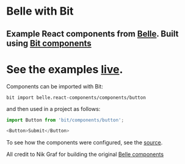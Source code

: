 # Belle with Bit

## Example React components from [Belle](http://nikgraf.github.io/belle/). Built using [Bit components](https://bitsrc.io/belle/react-components#components)

# See the examples [live](https://github.com/nikgraf/belle).

Components can be imported with Bit:
```
bit import belle.react-components/components/button
```

and then used in a project as follows:
```js
import Button from 'bit/components/button';

<Button>Submit</Button>
```

To see how the components were configured, see the [source](https://github.com/GideonShils/Belle-With-Bit/blob/master/src/index.js).

All credit to Nik Graf for building the original [Belle components](https://github.com/nikgraf/belle)